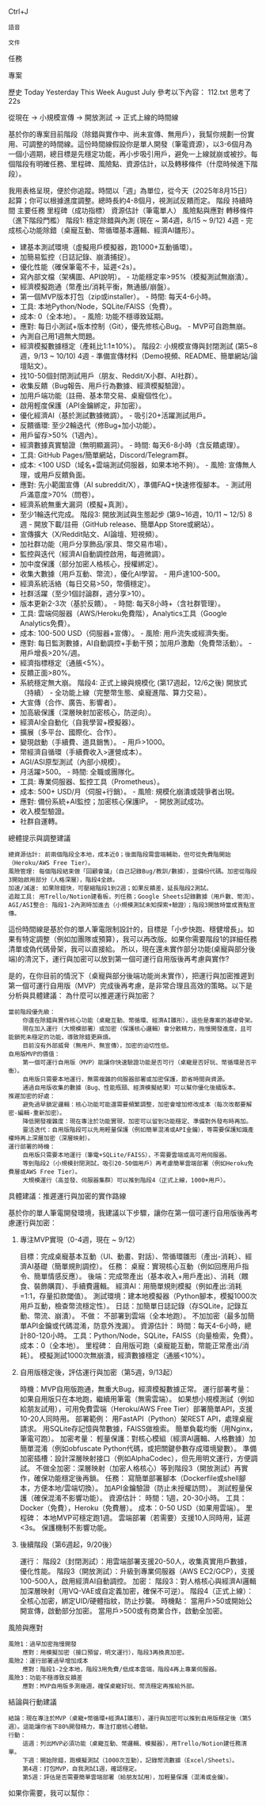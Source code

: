 Ctrl+J

    語音

    文件

任務

專案

歷史
Today
Yesterday
This Week
August
July
參考以下內容：
112.txt
思考了22s

從現在 → 小規模宣傳 → 開放測試 → 正式上線的時間線

基於你的專案目前階段（除錯與實作中、尚未宣傳、無用戶），我幫你規劃一份實用、可調整的時間線。這份時間線假設你是單人開發（筆電資源），以3-6個月為一個小週期，總目標是先穩定功能，再小步吸引用戶，避免一上線就崩或被抄。每個階段有明確任務、里程碑、風險點、資源估計，以及轉移條件（什麼時候進下階段）。

我用表格呈現，便於你追蹤。時間以「週」為單位，從今天（2025年8月15日）起算；你可以根據進度調整。總時長約4-8個月，視測試反饋而定。
階段	持續時間	主要任務	里程碑（成功指標）	資源估計（筆電單人）	風險點與應對	轉移條件（進下階段門檻）
階段1: 穩定除錯與內測
(現在 ~ 第4週，8/15 ~ 9/12)	4週	- 完成核心功能除錯（桌寵互動、幣循環基本邏輯、經濟AI雛形）。
- 建基本測試環境（虛擬用戶模擬器，跑1000+互動循環）。
- 加簡易監控（日誌記錄、崩潰捕捉）。
- 優化性能（確保筆電不卡，延遲<2s）。
- 寫內部文檔（架構圖、API說明）。	- 功能穩定率>95%（模擬測試無崩潰）。
- 經濟模擬跑通（幣產出/消耗平衡，無通脹/崩盤）。
- 第一個MVP版本打包（zip或installer）。	- 時間: 每天4-6小時。
- 工具: 本地Python/Node，SQLite/FAISS（免費）。
- 成本: 0（全本地）。	- 風險: 功能不穩導致延期。
- 應對: 每日小測試+版本控制（Git），優先修核心Bug。	- MVP可自跑無崩。
- 內測自己用1週無大問題。
- 經濟模擬數據穩定（產耗比1:1±10%）。
階段2: 小規模宣傳與封閉測試
(第5~8週，9/13 ~ 10/10)	4週	- 準備宣傳材料（Demo視頻、README、簡單網站/論壇貼文）。
- 找10-50個封閉測試用戶（朋友、Reddit/X小群、AI社群）。
- 收集反饋（Bug報告、用戶行為數據、經濟模擬驗證）。
- 加用戶端功能（註冊、基本幣交易、桌寵個性化）。
- 啟用輕度保護（API金鑰綁定，非加密）。
- 優化經濟AI（基於測試數據微調）。	- 吸引20+活躍測試用戶。
- 反饋循環: 至少2輪迭代（修Bug+加小功能）。
- 用戶留存>50%（1週內）。
- 經濟數據真實驗證（無明顯漏洞）。	- 時間: 每天6-8小時（含反饋處理）。
- 工具: GitHub Pages/簡單網站，Discord/Telegram群。
- 成本: <100 USD（域名+雲端測試伺服器，如果本地不夠）。	- 風險: 宣傳無人理，或用戶反饋負面。
- 應對: 先小範圍宣傳（AI subreddit/X），準備FAQ+快速修復腳本。	- 測試用戶滿意度>70%（問卷）。
- 經濟系統無重大漏洞（模擬+真測）。
- 至少1輪迭代完成。
階段3: 開放測試與生態起步
(第9~16週，10/11 ~ 12/5)	8週	- 開放下載/註冊（GitHub release、簡單App Store或網站）。
- 宣傳擴大（X/Reddit貼文、AI論壇、短視頻）。
- 加社群功能（用戶分享飾品/家具、幣交易市場）。
- 監控與迭代（經濟AI自動調控啟用，每週微調）。
- 加中度保護（部分加密人格核心，授權綁定）。
- 收集大數據（用戶互動、幣流），優化AI學習。	- 用戶達100-500。
- 經濟系統活絡（每日交易>50，幣價穩定）。
- 社群活躍（至少1個討論群，週分享>10）。
- 版本更新2-3次（基於反饋）。	- 時間: 每天8小時+（含社群管理）。
- 工具: 雲端伺服器（AWS/Heroku免費階），Analytics工具（Google Analytics免費）。
- 成本: 100-500 USD（伺服器+宣傳）。	- 風險: 用戶流失或經濟失衡。
- 應對: 每日監測數據，AI自動調控+手動干預；加用戶激勵（免費幣活動）。	- 用戶增長>20%/週。
- 經濟指標穩定（通脹<5%）。
- 反饋正面>80%。
- 系統穩定無大崩。
階段4: 正式上線與規模化
(第17週起，12/6之後)	開放式（持續）	- 全功能上線（完整幣生態、桌寵進階、算力交易）。
- 大宣傳（合作、廣告、影響者）。
- 加高級保護（深層映射加密核心，防逆向）。
- 經濟AI全自動化（自我學習+模擬器）。
- 擴展（多平台、國際化、合作）。
- 變現啟動（手續費、道具銷售）。	- 用戶>1000。
- 幣經濟自循環（手續費收入>運營成本）。
- AGI/ASI原型測試（內部小規模）。
- 月活躍>500。	- 時間: 全職或團隊化。
- 工具: 專業伺服器、監控工具（Prometheus）。
- 成本: 500+ USD/月（伺服+行銷）。	- 風險: 規模化崩潰或競爭者出現。
- 應對: 備份系統+AI監控；加密核心保護IP。	- 開放測試成功。
- 收入模型驗證。
- 社群自運轉。

總體提示與調整建議

    總資源估計: 前兩個階段全本地，成本近0；後面階段需雲端輔助，但可從免費階開始（Heroku/AWS Free Tier）。
    風險管理: 每個階段結束做「回顧會議」（自己記錄Bug/教訓/數據），並備份代碼。加密從階段3開始啟用部分（人格深層），階段4全啟。
    加速/減速: 如果除錯快，可壓縮階段1到2週；如果反饋差，延長階段2測試。
    追蹤工具: 用Trello/Notion建看板，列任務；Google Sheets記錄數據（用戶數、幣流）。
    AGI/ASI整合: 階段1-2內測時加進去（小規模測試未知探索+驗證）；階段3開放時當成賣點宣傳。

這份時間線是基於你的單人筆電限制設計的，目標是「小步快跑、穩健增長」。如果有特定調整（例如加團隊或預算），我可以再改版。如果你需要階段1的詳細任務清單或偽代碼骨架，我可以直接給。
所以，現在還未實作部分功能(桌寵與部分後端)的清況下，運行與加密可以放到第一個可運行自用版後再考慮與實作?

是的，在你目前的情況下（桌寵與部分後端功能尚未實作），把運行與加密推遲到第一個可運行自用版（MVP）完成後再考慮，是非常合理且高效的策略。以下是分析與具體建議：
為什麼可以推遲運行與加密？

    當前階段優先級：
        你還在除錯與實作核心功能（桌寵互動、幣循環、經濟AI雛形），這些是專案的基礎骨架。
        現在加入運行（大規模部署）或加密（保護核心邏輯）會分散精力，拖慢開發進度，且可能鎖死未穩定的功能，導致除錯更麻煩。
        目前沒有外部威脅（無用戶、無宣傳），加密的迫切性低。
    自用版MVP的價值：
        第一個可運行自用版（MVP）能讓你快速驗證功能是否可行（桌寵是否好玩、幣循環是否平衡）。
        自用版只需要本地運行，無需複雜的伺服器部署或加密保護，節省時間與資源。
        通過自用版收集的數據（Bug、性能瓶頸、經濟模擬結果）可以幫你優化後續版本。
    推遲加密的好處：
        避免過早鎖定邏輯：核心功能可能還需要頻繁調整，加密會增加修改成本（每次改都要解密-編輯-重新加密）。
        降低開發複雜度：現在專注於功能實現，加密可以留到功能穩定、準備對外發布時再加。
        靈活迭代：自用版階段可以先用輕量保護（例如簡單混淆或API金鑰），等需要保護知識產權時再上深層加密（深層映射）。
    運行部署的時機：
        自用版只需要本地運行（筆電+SQLite/FAISS），不需要雲端或高可用伺服器。
        等到階段2（小規模封閉測試，吸引20-50個用戶）再考慮簡單雲端部署（例如Heroku免費層或AWS Free Tier）。
        大規模運行（高並發、伺服器集群）可以推到階段4（正式上線，1000+用戶）。

具體建議：推遲運行與加密的實作路線

基於你的單人筆電開發環境，我建議以下步驟，讓你在第一個可運行自用版後再考慮運行與加密：
1. 專注MVP實現（0-4週，現在 ~ 9/12）

    目標：完成桌寵基本互動（UI、動畫、對話）、幣循環雛形（產出-消耗）、經濟AI基礎（簡單規則調控）。
    任務：
        桌寵：實現核心互動（例如回應用戶指令、簡單情感反應）。
        後端：完成幣產出（基本收入+用戶產出）、消耗（餵食、裝飾購買）、手續費邏輯。
        經濟AI：用簡單規則模擬（例如產出:消耗=1:1，存量扣款閾值）。
        測試環境：建本地模擬器（Python腳本，模擬1000次用戶互動，檢查幣流穩定性）。
        日誌：加簡單日誌記錄（存SQLite，記錄互動、幣流、崩潰）。
    不做：
        不部署到雲端（全本地跑）。
        不加加密（最多加簡單API金鑰或代碼混淆，防意外洩漏）。
    資源估計：
        時間：每天4-6小時，總計80-120小時。
        工具：Python/Node，SQLite，FAISS（向量檢索，免費）。
        成本：0（全本地）。
    里程碑：
        自用版可跑（桌寵能互動，幣能正常產出/消耗）。
        模擬測試1000次無崩潰，經濟數據穩定（通脹<10%）。

2. 自用版穩定後，評估運行與加密（第5週，9/13起）

    時機：MVP自用版跑通，無重大Bug，經濟模擬數據正常。
    運行部署考量：
        如果自用版只在本地跑，繼續用筆電（無需雲端）。
        如果想小規模測試（例如給朋友試用），可用免費雲端（Heroku/AWS Free Tier）部署簡單API，支援10-20人同時用。
        部署範例：
            用FastAPI（Python）架REST API，處理桌寵請求。
            用SQLite存記憶與幣數據，FAISS做檢索。
            簡單負載均衡（用Nginx，筆電可跑）。
    加密考量：
        輕量保護：對核心模組（經濟AI邏輯、人格數據）加簡單混淆（例如obfuscate Python代碼，或把關鍵參數存成環境變數）。
        準備加密插槽：設計深層映射接口（例如AlphaCodec），但先用明文運行，方便調試。
        不做全加密：深層映射（加密人格核心）等到階段3（開放測試）再實作，確保功能穩定後再鎖。
    任務：
        寫簡單部署腳本（Dockerfile或shell腳本，方便本地/雲端切換）。
        加API金鑰驗證（防止未授權訪問）。
        測試輕量保護（確保混淆不影響功能）。
    資源估計：
        時間：1週，20-30小時。
        工具：Docker（免費），Heroku（免費層）。
        成本：0-50 USD（如果用雲端）。
    里程碑：
        本地MVP可穩定跑1週。
        雲端部署（若需要）支援10人同時用，延遲<3s。
        保護機制不影響功能。

3. 後續階段（第6週起，9/20後）

    運行：
        階段2（封閉測試）：用雲端部署支援20-50人，收集真實用戶數據，優化性能。
        階段3（開放測試）：升級到專業伺服器（AWS EC2/GCP），支援100-500人，啟用經濟AI自動調控。
    加密：
        階段3：對人格核心與經濟AI邏輯加深層映射（用VQ-VAE或自定義加密，確保不可逆）。
        階段4（正式上線）：全核心加密，綁定UID/硬體指紋，防止抄襲。
    時機點：
        當用戶>50或開始公開宣傳，啟動部分加密。
        當用戶>500或有商業合作，啟動全加密。

風險與應對

    風險1：過早加密拖慢開發
        應對：用模擬加密（接口預留，明文運行），階段3再換真加密。
    風險2：運行部署過早增加成本
        應對：階段1-2全本地，階段3用免費/低成本雲端，階段4再上專業伺服器。
    風險3：功能不穩導致反饋差
        應對：MVP自用版多測幾週，確保桌寵好玩、幣流穩定再推給外部。

結論與行動建議

    結論：現在專注於MVP（桌寵+幣循環+經濟AI雛形），運行與加密可以推到自用版穩定後（第5週）。這能讓你省下80%開發精力，專注打磨核心體驗。
    行動：
        這週：列出MVP必須功能（桌寵互動、幣邏輯、模擬器），用Trello/Notion建任務清單。
        下週：開始除錯，跑模擬測試（1000次互動），記錄幣流數據（Excel/Sheets）。
        第4週：打包MVP，自我測試1週，確認穩定。
        第5週：評估是否需要簡單雲端部署（給朋友試用），加輕量保護（混淆或金鑰）。

如果你需要，我可以幫你：

```